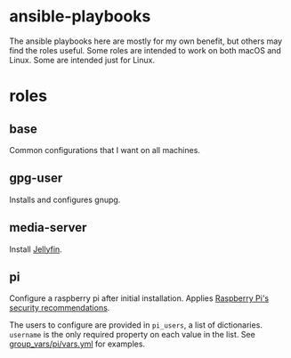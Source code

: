 # ansible-playbooks

The ansible playbooks here are mostly for my own benefit, but others may find the roles useful. Some roles are intended to work on both macOS and Linux. Some are intended just for Linux.

# roles

## base

Common configurations that I want on all machines.

## gpg-user

Installs and configures gnupg.

## media-server

Install [Jellyfin](https://jellyfin.org/).

## pi

Configure a raspberry pi after initial installation. Applies [Raspberry Pi's security recommendations](https://www.raspberrypi.org/documentation/configuration/security.md).

The users to configure are provided in `pi_users`, a list of dictionaries. `username` is the only required property on each value in the list. See [group_vars/pi/vars.yml](group_vars/pi/vars.yml) for examples.
